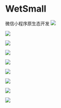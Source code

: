 # WetSmall
微信小程序原生态开发
![](https://github.com/Lin-Min/WetSmall/blob/master/11.JPG)

![](https://github.com/Lin-Min/WetSmall/blob/master/22.JPG)

![](https://github.com/Lin-Min/WetSmall/blob/master/33.JPG)

![](https://github.com/Lin-Min/WetSmall/blob/master/44.JPG)

![](https://github.com/Lin-Min/WetSmall/blob/master/55.JPG)

![](https://github.com/Lin-Min/WetSmall/blob/master/66.JPG)

![](https://github.com/Lin-Min/WetSmall/blob/master/77.JPG)

![](https://github.com/Lin-Min/WetSmall/blob/master/88.JPG)

![](https://github.com/Lin-Min/WetSmall/blob/master/99.JPG)
